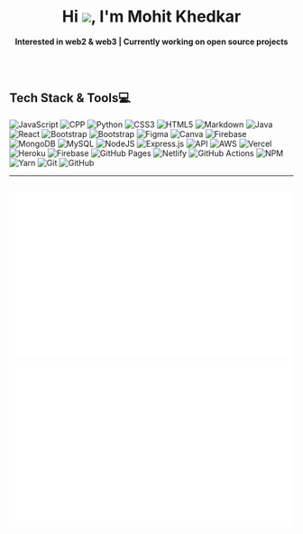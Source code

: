 <h1 align="center"> Hi <img src="https://raw.githubusercontent.com/MartinHeinz/MartinHeinz/master/wave.gif" width="30">, I'm Mohit Khedkar </br> 
</h1>
<!-- <p align="center">I love creating new things ⚡</p>
<p align="center">Turning imagination into reality 🚀</p> -->
<p align="center"><b>Interested in web2 & web3 | Currently working on open source projects</b>
</p>
<p align="center">
 <a href="https://portfolio-mohitkhedkar.vercel.app/" target="_blank"><img alt="" src="https://img.shields.io/badge/Portfolio-000?logo=vercel&logoColor=yellow&style=for-the-badge" style="vertical-align:center" /></a>
 <a href="https://drive.google.com/file/d/14gpJFmbBCprzflL2JqVeu0MXADNxQ9kM/view?usp=sharing" target="_blank"><img alt="" src="https://img.shields.io/badge/Resume-000?logo=vercel&logoColor=green&style=for-the-badge" style="vertical-align:center" /></a>
<a href="https://www.linkedin.com/in/mohitkhedkar/" target="_blank"><img alt="" src="https://img.shields.io/badge/LinkedIn-000?logo=linkedin&logoColor=0A66C2&style=for-the-badge" style="vertical-align:center" /></a>
<a href="mailto:mohitkhedkar521@gmail.com" target="_blank"><img alt="" src="https://img.shields.io/badge/Gmail-000?logo=gmail&logoColor=&style=for-the-badge" style="vertical-align:center" /></a>
</br>
 <a href="https://twitter.com/mohitk_dev" target="_blank"><img alt="" src="https://img.shields.io/badge/Twitter-000?logo=X&logoColor=1DA1F2&style=for-the-badge" style="vertical-align:center" /></a>
<a href="https://www.instagram.com/mohitk_dev/" target="_blank"><img alt="" src="https://img.shields.io/badge/Instagram-000?logo=instagram&logoColor=&style=for-the-badge" style="vertical-align:center" /></a>
</p>

## Tech Stack & Tools💻

<!--
#### Languages -->

![JavaScript](https://img.shields.io/badge/-JavaScript-000?style=for-the-badge&logo=javascript)
![CPP](https://img.shields.io/badge/c++-000?style=for-the-badge&logo=cplusplus&logoColor=white)
![Python](https://img.shields.io/badge/python-000?style=for-the-badge&logo=python&logoColor=3670A0)
![CSS3](https://img.shields.io/badge/-CSS3-000?style=for-the-badge&logo=css3)
![HTML5](https://img.shields.io/badge/-HTML5-000?style=for-the-badge&logo=html5)
![Markdown](https://img.shields.io/badge/-Markdown-000?style=for-the-badge&logo=markdown)
![Java](https://img.shields.io/badge/-Java-000?style=for-the-badge&logo=java)
![React](https://img.shields.io/badge/-ReactJS-000?style=for-the-badge&logo=react)
![Bootstrap](https://img.shields.io/badge/-Bootstrap-000?style=for-the-badge&logo=bootstrap)
![Bootstrap](https://img.shields.io/badge/Tailwind_CSS-000?style=for-the-badge&logo=tailwind-css&logoColor=38B2AC)
![Figma](https://img.shields.io/badge/-Figma-000?style=for-the-badge&logo=figma)
![Canva](https://img.shields.io/badge/-Canva-000?style=for-the-badge&logo=canva)
![Firebase](https://img.shields.io/badge/-Firebase-000?style=for-the-badge&logo=firebase)
![MongoDB](https://img.shields.io/badge/-MongoDB-000?style=for-the-badge&logo=mongodb)
![MySQL](https://img.shields.io/badge/-MySQL-000?style=for-the-badge&logo=mysql)
![NodeJS](https://img.shields.io/badge/-NodeJS-000?style=for-the-badge&logo=node.js&logoColor=pink)
![Express.js](https://img.shields.io/badge/-ExpressJS-000?style=for-the-badge&logo=express)
![API](https://img.shields.io/badge/-API-000?style=for-the-badge&logo=fastapi)
![AWS](https://img.shields.io/badge/-AWS-000?style=for-the-badge&logo=amazonaws)
![Vercel](https://img.shields.io/badge/-Vercel-000?style=for-the-badge&logo=vercel)
![Heroku](https://img.shields.io/badge/-Heroku-000?style=for-the-badge&logo=heroku)
![Firebase](https://img.shields.io/badge/-Firebase-000?style=for-the-badge&logo=firebase)
![GitHub Pages](https://img.shields.io/badge/-GitHub%20Pages-000?style=for-the-badge&logo=github)
![Netlify](https://img.shields.io/badge/-Netlify-000?style=for-the-badge&logo=netlify)
![GitHub Actions](https://img.shields.io/badge/-github%20actions-000?style=for-the-badge&logo=githubactions)
![NPM](https://img.shields.io/badge/-NPM-000?style=for-the-badge&logo=npm)
![Yarn](https://img.shields.io/badge/-yarn-000?style=for-the-badge&logo=yarn)
![Git](https://img.shields.io/badge/-Git-000?style=for-the-badge&logo=git)
![GitHub](https://img.shields.io/badge/-GitHub-000?style=for-the-badge&logo=github)

---
![](https://raw.githubusercontent.com/mohitkhedkar/mohitkhedkar/main/generated/overview.svg#gh-dark-mode-only)   ![](https://raw.githubusercontent.com/mohitkhedkar/mohitkhedkar/main/generated/languages.svg#gh-dark-mode-only)  
---
<!--   [![stackoverflow card](https://readme-components.vercel.app/api?component=stackoverflow&stackoverflowid=23072783&fill=050F2C&textfill=ffffff&titlefill=00AEFF)](https://stackoverflow.com/users/23072783/mohit-khedkar)  -->
